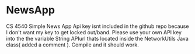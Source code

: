 # NewsApp 
CS 4540
Simple News App 
Api key isnt included in the github repo because I don't want my key to get locked out/band. Please use your own API key into the 
the variable String APIurl thats located inside the NetworkUtils Java class( added a comment ). 
Compile and it should work.
